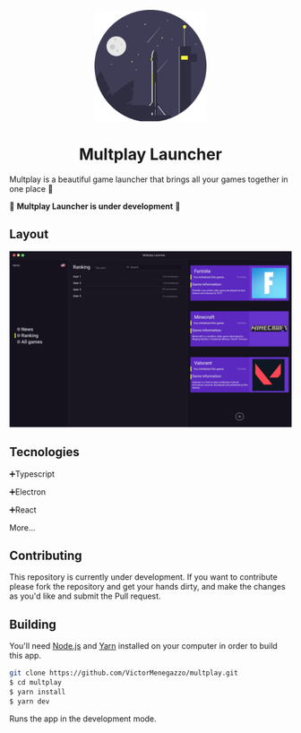 <p align="center">
  <img src=".github/logo.svg" width="200" alt="Multplay logo"/>
</p>

<h1 align="center">
  Multplay Launcher 
</h1>

Multplay is a beautiful game launcher that brings all your games together in one place 🧁

🚧 **Multplay Launcher is under development** 🚧

## Layout

![Multplay Launcher UI](/.github/layout.png)

## Tecnologies

➕Typescript

➕Electron

➕React

More...

## Contributing

This repository is currently under development. If you want to contribute please fork the repository and get your hands dirty, and make the changes as you'd like and submit the Pull request.

## Building

You'll need [Node.js](https://nodejs.org) and [Yarn](https://yarnpkg.com/) installed on your computer in order to build this app.

```bash
git clone https://github.com/VictorMenegazzo/multplay.git
$ cd multplay
$ yarn install
$ yarn dev
```

Runs the app in the development mode.<br/>

